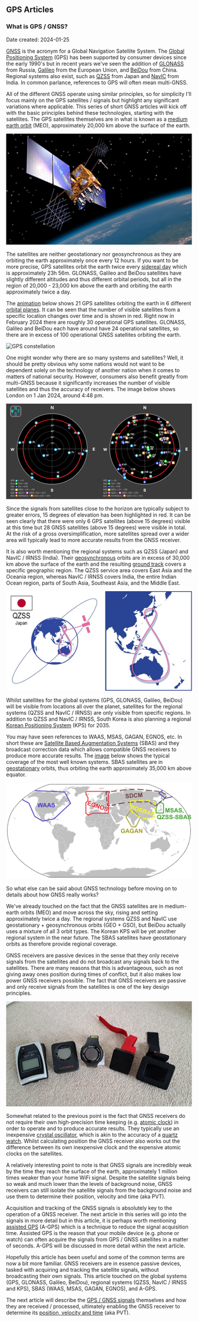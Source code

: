 ## GPS Articles

### What is GPS / GNSS?

Date created: 2024-01-25

[GNSS](https://en.wikipedia.org/wiki/Satellite_navigation) is the acronym for a Global Navigation Satellite System. The [Global Positioning System](https://en.wikipedia.org/wiki/Global_Positioning_System) (GPS) has been supported by consumer devices since the early 1990's but in recent years we've seen the addition of [GLONASS](https://en.wikipedia.org/wiki/GLONASS) from Russia, [Galileo](https://en.wikipedia.org/wiki/Galileo_(satellite_navigation)) from the European Union, and [BeiDou](https://en.wikipedia.org/wiki/BeiDou) from China. Regional systems also exist, such as [QZSS](https://en.wikipedia.org/wiki/Quasi-Zenith_Satellite_System) from Japan and [NavIC](https://en.wikipedia.org/wiki/Indian_Regional_Navigation_Satellite_System) from India. In common parlance, references to GPS will often mean multi-GNSS.

All of the different GNSS operate using similar principles, so for simplicity I'll focus mainly on the GPS satellites / signals but highlight any significant variations where applicable. This series of short GNSS articles will kick off with the basic principles behind these technologies, starting with the satellites. The GPS satellites themselves are in what is known as a [medium earth orbit](https://en.wikipedia.org/wiki/Medium_Earth_orbit) (MEO), approximately 20,000 km above the surface of the earth.

![IIR-M_2 satellite](img/IIR-M_2.jpg)

The satellites are neither geostationary nor geosynchronous as they are orbiting the earth approximately once every 12 hours. If you want to be more precise, GPS satellites orbit the earth twice every [sidereal day](https://en.wikipedia.org/wiki/Sidereal_time) which is approximately 23h 56m. GLONASS, Galileo and BeiDou satellites have slightly different altitudes and thus different orbital periods, but all in the region of 20,000 - 23,000 km above the earth and orbiting the earth approximately twice a day.

The [animation](https://commons.wikimedia.org/wiki/File:GPS24golden.gif) below shows 21 GPS satellites orbiting the earth in 6 different [orbital planes](https://en.wikipedia.org/wiki/Orbital_plane). It can be seen that the number of visible satellites from a specific location changes over time and is shown in red. Right now in February 2024 there are roughly 30 operational GPS satellites. GLONASS, Galileo and BeiDou each have around have 24 operational satellites, so there are in excess of 100 operational GNSS satellites orbiting the earth.

![GPS constellation](img/GPS24golden.gif)

One might wonder why there are so many systems and satellites? Well, it should be pretty obvious why some nations would not want to be dependent solely on the technology of another nation when it comes to matters of national security. However, consumers also benefit greatly from multi-GNSS because it significantly increases the number of visible satellites and thus the accuracy of receivers. The image below shows London on 1 Jan 2024, around 4:48 pm.

 ![sky](img/sky_small_15deg.png)

Since the signals from satellites close to the horizon are typically subject to greater errors, 15 degrees of elevation has been highlighted in red. It can be seen clearly that there were only 6 GPS satellites (above 15 degrees) visible at this time but 28 GNSS satellites (above 15 degrees) were visible in total. At the risk of a gross oversimplification, more satellites spread over a wider area will typically lead to more accurate results from the GNSS receiver.

It is also worth mentioning the regional systems such as QZSS (Japan) and NavIC / IRNSS (India). Their [geosynchronous](https://en.wikipedia.org/wiki/Geosynchronous_orbit) orbits are in excess of 30,000 km above the surface of the earth and the resulting [ground track](https://en.wikipedia.org/wiki/Ground_track) covers a specific geographic region. The QZSS service area covers East Asia and the Oceania region, whereas NavIC / IRNSS covers India, the entire Indian Ocean region, parts of South Asia, Southeast Asia, and the Middle East.

![QZSS](img/QZSS_140729_Orbit_Flag.jpg)

Whilst satellites for the global systems (GPS, GLONASS, Galileo, BeiDou) will be visible from locations all over the planet, satellites for the regional systems (QZSS and NavIC / IRNSS) are only visible from specific regions. In addition to QZSS and NavIC / IRNSS, South Korea is also planning a regional [Korean Positioning System](https://en.wikipedia.org/wiki/Korea_Aerospace_Research_Institute#Korea_Positioning_System_(KPS)) (KPS) for 2035.

You may have seen references to WAAS, MSAS, GAGAN, EGNOS, etc. In short these are [Satellite Based Augmentation Systems](https://www.euspa.europa.eu/european-space/eu-space-programme/what-sbas) (SBAS) and they broadcast correction data which allows compatible GNSS receivers to produce more accurate results. The [image](https://commons.wikimedia.org/wiki/File:SBAS_Service_Areas.png) below shows the typical coverage of the most well known systems. SBAS satellites are in [geostationary](https://en.wikipedia.org/wiki/Geostationary_orbit) orbits, thus orbiting the earth approximately 35,000 km above equator.

![SBAS](img/SBAS_Service_Areas.png)

So what else can be said about GNSS technology before moving on to details about how GNSS really works?

We've already touched on the fact that the GNSS satellites are in medium-earth orbits (MEO) and move across the sky, rising and setting approximately twice a day. The regional systems QZSS and NavIC use geostationary + geosynchronous orbits (GEO + GSO), but BeiDou actually uses a mixture of all 3 orbit types. The Korean KPS will be yet another regional system in the near future. The SBAS satellites have geostationary orbits as therefore provide regional coverage.

GNSS receivers are passive devices in the sense that they only receive signals from the satellites and do not broadcast any signals back to the satellites. There are many reasons that this is advantageous, such as not giving away ones position during times of conflict, but it also makes low power GNSS receivers possible. The fact that GNSS receivers are passive and only receive signals from the satellites is one of the key design principles.

![Popular GPS / GNSS receivers in the speedsailing community](img/devices.jpg)

Somewhat related to the previous point is the fact that GNSS receivers do not require their own high-precision time keeping (e.g. [atomic clock](https://en.wikipedia.org/wiki/Atomic_clock)) in order to operate and to produce accurate results. They typically use an inexpensive [crystal oscillator](https://en.wikipedia.org/wiki/Crystal_oscillator), which is akin to the accuracy of a [quartz watch](https://en.wikipedia.org/wiki/Quartz_clock). Whilst calculating position the GNSS receiver also works out the difference between its own inexpensive clock and the expensive atomic clocks on the satellites.

A relatively interesting point to note is that GNSS signals are incredibly weak by the time they reach the surface of the earth, approximately 1 million times weaker than your home WiFi signal. Despite the satellite signals being so weak and much lower than the levels of background noise, GNSS receivers can still isolate the satellite signals from the background noise and use them to determine their position, velocity and time (aka PVT).

Acquisition and tracking of the GNSS signals is absolutely key to the operation of a GNSS receiver. The next article in this series will go into the signals in more detail but in this article, it is perhaps worth mentioning [assisted GPS](https://en.wikipedia.org/wiki/Assisted_GNSS) (A-GPS) which is a technique to reduce the signal acquisition time. Assisted GPS is the reason that your mobile device (e.g. phone or watch) can often acquire the signals from GPS / GNSS satellites in a matter of seconds.  A-GPS will be discussed in more detail within the next article.

Hopefully this article has been useful and some of the common terms are now a bit more familiar. GNSS receivers are in essence passive devices, tasked with acquiring and tracking the satellite signals, without broadcasting their own signals. This article touched on the global systems (GPS, GLONASS, Galileo, BeiDou), regional systems (QZSS, NavIC / IRNSS and KPS), SBAS (WAAS, MSAS, GAGAN, EGNOS), and A-GPS.

The next article will describe the [GPS / GNSS signals](https://medium.com/@mikeg888/what-are-the-gps-gnss-signals-4bdd032887fc) themselves and how they are received / processed, ultimately enabling the GNSS receiver to determine its [position, velocity and time](https://medium.com/@mikeg888/position-velocity-and-time-pvt-51f4cc738b75) (aka PVT).
